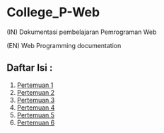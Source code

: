 # College_P-Web
(IN) Dokumentasi pembelajaran Pemrograman Web

(EN) Web Programming documentation
## Daftar Isi :

1. [Pertemuan 1](./Pertemuan%201/)  
2. [Pertemuan 2](./Pertemuan%202/)  
3. [Pertemuan 3](./Pertemuan%203/)  
3. [Pertemuan 4](./Pertemuan%204/)  
3. [Pertemuan 5](./Pertemuan%205/)  
3. [Pertemuan 6](./Pertemuan%206/)  
